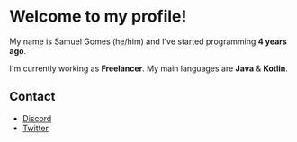 # Welcome to my profile!
My name is Samuel Gomes (he/him) and I've started programming **4 years ago**.

I'm currently working as **Freelancer**. My main languages are **Java** & **Kotlin**.

## Contact
- [Discord](https://discord.com/users/488885110251192330)
- [Twitter](https://twitter.com/semogenoots)
